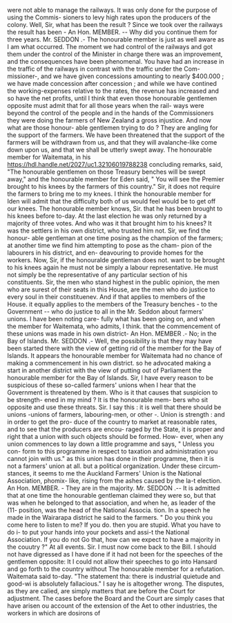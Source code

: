 were not able to manage the railways. It was only done for the purpose of using the Commis- sioners to levy high rates upon the producers of the colony. Well, Sir, what has been the result ? Since we took over the railways the result has been - An Hon. MEMBER. -- Why did you continue them for three years. Mr. SEDDON .- The honourable member is just as well aware as I am what occurred. The moment we had control of the railways and got them under the control of the Minister in charge there was an improvement, and the consequences have been phenomenal. You have had an increase in the traffic of the railways in contrast with the traffic under the Com- missioner-, and we have given concessions amounting to nearly $400.000 ; we have made concession after concession ; and while we have contined the working-expenses relative to the rates, the revenue has increased and so have the net profits, until I think that even those honourable gentlemen opposite must admit that for all those years when the rail- ways were beyond the control of the people and in the hands of the Commissioners they were doing the farmers of New Zealand a gross injustice. And now what are those honour- able gentlemen trying to do ? They are angling for the support of the farmers. We have been threatened that the support of the farmers will be withdrawn from us, and that they will avalanche-like come down upon us, and that we shall be utterly swept away. The honourable member for Waitemata, in his https://hdl.handle.net/2027/uc1.32106019788238 concluding remarks, said, "The honourable gentlemen on those Treasury benches will be swept away," and the honourable member for Eden said, " You will see the Premier brought to his knees by the farmers of this country." Sir, it does not require the farmers to bring me to my knees. I think the honourable member for Iden will admit that the difficulty both of us would feel would be to get off our knees. The honourable member knows, Sir. that he has been brought to his knees before to-day. At the last election he was only returned by a majority of three votes. And who was it that brought him to his knees? It was the settlers in his own district, who trusted him not. Sir, we find the honour- able gentleman at one time posing as the champion of the farmers; at another time we find him attempting to pose as the cham- pion of the labourers in his district, and en- deavouring to provide homes for the workers. Now, Sir, if the honouralde gentleman does not. want to be brought to his knees again he must not be simply a labour representative. He must not simply be the representative of any particular section of his constituents. Sir, the men who stand highest in the public opinion, the men who are surest of their seats in this House, are the men who do justice to every soul in their constituenev. And if that applies to members of the House. it equally applies to the members of the Treasury benches - to the Government -- who do justice to all in the Mr. Seddon about farmers' unions. I have been noting care- fully what has been going on, and when the member for Waitemata, who admits, I think. that the commencement of these unions was made in his own district- An Hon. MEMBER .- No; in the Bay of Islands. Mr. SEDDON .- Well, the possibility is that they may have been started there with the view of getting rid of the member for the Bay of Islands. It appears the honourable member for Waitemata had no chance of making a commencement in his own district. so he advocated making a start in another district with the view of putting out of Parliament the honourable member for the Bay of Islands. Sir, I have every reason to be suspicious of these so-called farmers' unions when I hear that the Government is threatened by them. Who is it that causes that suspicion to be strength- ened in my mind ? It is the honourable mem- bers who sit opposite and use these threats. Sir. I say this : it is well that there should be unions -unions of farmers, labouring-men, or other -. Union is strength : and in order to get the pro- duce of the country to market at reasonable rates, and to see that the producers are encou- raged by the State, it is proper and right that a union with such objects should be formed. How- ever, when any union commences to lay down a little programme and says, " Unless you con- form to this programme in respect to taxation and administration you cannot join with us." as this union has done in their programme, then it is not a farmers' union at all. but a political organization. Under these circum- stances, it seems to me the Auckland Farmers' Union is the National Association, phomix- like, rising from the ashes caused by the la-t election. An Hon. MEMBER. - They are in the majority. Mr. SEDDON .-- It is admitted that at one time the honourable gentleman claimed they were so, but that was when he belonged to that association, and when he, as leader of the (11- position, was the head of the National Associa. tion. In a speech he made in the Wairarapa district he said to the farmers. " Do you think you come here to listen to me? If you do. then you are stupid. What you have to do i- to put your hands into your pockets and assi-t the National Association. If you do not Go that, how can we expect to have a majority in the couutry ?" At all events. Sir. I must now come back to the Bill. I should not have digressed as I have done if it had not been for the speeches of the gentlemen opposite: lt I could not allow their speeches to go into Hansard and go forth to the country without The honourable member for a refutation. Waitemata said to-day. "The statement tha: there is industrial quietude and good-wi is absolutely fallacious." I say he is altogether wrong. The disputes, as they are calied, are simply matters that are before the Court for adjustment. The cases before the Board and the Court are simply cases that have arisen ou account of the extension of the Aet to other industries, the workers in which are dosirons of 